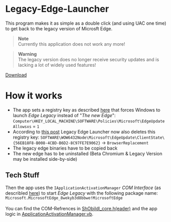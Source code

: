 # Legacy-Edge-Launcher
This program makes it as simple as a double click (and using UAC one time) to get back to the legacy version of Microsft Edge.   

> **Note**   
> Currently this application does not work any more!

> **Warning**   
> The legacy version does no longer receive security updates and is lacking a lot of widely used features!

<a href="https://github.com/ShortDevelopment/Legacy-Edge-Launcher/releases/latest">Download</a>   

# How it works
 - The app sets a registry key as described <a href="https://docs.microsoft.com/en-us/deployedge/microsoft-edge-sysupdate-access-old-edge#side-by-side-experience-with-microsoft-edge-stable-channel-and-microsoft-edge-legacy">here</a> that forces Windows to launch <i>Edge Legacy</i> instead of "<i>The new Edge</i>":   
`Computer\HKEY_LOCAL_MACHINE\SOFTWARE\Policies\Microsoft\EdgeUpdate`   
`Allowsxs` = `1`   
 - According to [this post](https://techcommunity.microsoft.com/t5/discussions/microsoft-edge-legacy/m-p/1624481/highlight/true#M34656) Legacy Edge Launcher now also deletes this registry key: `SOFTWARE\WOW6432Node\Microsoft\EdgeUpdate\ClientState\{56EB18F8-B008-4CBD-B6D2-8C97FE7E9062}` -> `BrowserReplacement`  
 - The legacy edge binaries have to be copied back
 - The new edge has to be uninstalled (Beta Chromium & Legacy Version may be installed side-by-side)
   
## Tech Stuff
Then the app uses the `IApplicationActivationManager` <i>COM Interface</i> (as describled <a href="https://docs.microsoft.com/en-us/windows/win32/api/shobjidl_core/nn-shobjidl_core-iapplicationactivationmanager">here</a>) to start <i>Edge Legacy</i> with the following package name:<br/>
`Microsoft.MicrosoftEdge_8wekyb3d8bbwe!MicrosoftEdge`<br/>
<br/>
You can find the COM-Refrences in <a href="ShObjIdl_core.header">ShObjIdl_core.h(eader)</a> and the app logic in <a href="ApplicationActivationManager.vb">ApplicationActivationManager.vb</a>.<br/>
